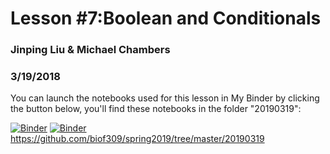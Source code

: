 # Lesson #7:Boolean and Conditionals
### Jinping Liu & Michael Chambers
### 3/19/2018

You can launch the notebooks used for this lesson in My Binder by clicking the button below, you'll find these notebooks in the folder "20190319":

[![Binder](https://mybinder.org/badge.svg)](https://mybinder.org/v2/gh/marskar/biof309_fall2018/master)
[![Binder](https://mybinder.org/badge.svg)](https://mybinder.org/v2/gh/biof309/spring2019/master)
https://github.com/biof309/spring2019/tree/master/20190319
